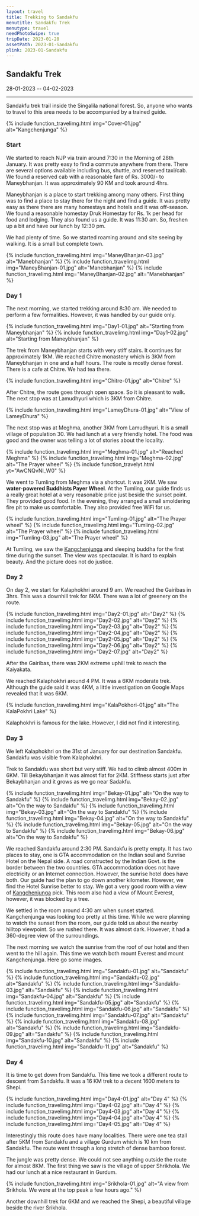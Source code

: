 ```yaml
---
layout: travel
title: Trekking to Sandakfu
menutitle: Sandakfu Trek
menutype: travel
needPhotoSwipe: true
tripDate: 2023-01-28
assetPath: 2023-01-Sandakfu
plink: 2023-01-Sandakfu
---
```


## Sandakfu Trek
28-01-2023 -- 04-02-2023

---

Sandakfu trek trail inside the Singalila national forest. So, anyone who wants to travel to this area needs to be accompanied by a trained guide.

{% include function_travelimg.html img="Cover-01.jpg" alt="Kangchenjunga" %}

### Start

We started to reach NJP via train around 7:30 in the Morning of 28th January. It was pretty easy to find a commute anywhere from there. There are several options available including bus, shuttle, and reserved taxi/cab. We found a reserved cab with a reasonable fare of Rs. 3000/- to Maneybhanjan. It was approximately 90 KM and took around 4hrs.

Maneybhanjan is a place to start trekking among many others. First thing was to find a place to stay there for the night and find a guide. It was pretty easy as there there are many homestays and hotels and it was off-season. We found a reasonable homestay Druk Homestay for Rs. 1k per head for food and lodging. They also found us a guide. It was 11:30 am. So, freshen up a bit and have our lunch by 12:30 pm.

We had plenty of time. So we started roaming around and site seeing by walking. It is a small but complete town.

{% include function_travelimg.html img="ManeyBhanjan-03.jpg" alt="Manebhanjan" %}
{% include function_travelimg.html img="ManeyBhanjan-01.jpg" alt="Manebhanjan" %}
{% include function_travelimg.html img="ManeyBhanjan-02.jpg" alt="Manebhanjan" %}

### Day 1

The next morning, we started trekking around 8:30 am. We needed to perform a few formalities. However, it was handled by our guide only.

{% include function_travelimg.html img="Day1-01.jpg" alt="Starting from Maneybhanjan" %}
{% include function_travelimg.html img="Day1-02.jpg" alt="Starting from Maneybhanjan" %}

The trek from Maneybhanjan starts with very stiff stairs. It continues for approximately 1KM. We reached Chitre monastery which is 3KM from Maneybhanjan in one and a half hours. The route is mostly dense forest. There is a cafe at Chitre. We had tea there.

{% include function_travelimg.html img="Chitre-01.jpg" alt="Chitre" %}

After Chitre, the route goes through open space. So it is pleasant to walk. The next stop was at Lamudhyuri which is 3KM from Chitre.

{% include function_travelimg.html img="LameyDhura-01.jpg" alt="View of LameyDhura" %}

The next stop was at Meghma, another 3KM from Lamudhyuri. It is a small village of population 30. We had lunch at a very friendly hotel. The food was good and the owner was telling a lot of stories about the locality.

{% include function_travelimg.html img="Meghma-01.jpg" alt="Reached Meghma" %}
{% include function_travelimg.html img="Meghma-02.jpg" alt="The Prayer wheel" %}
{% include function_travelyt.html yt="AwCNQvNI_W0" %}

We went to Tumling from Meghma via a shortcut. It was 2KM. We saw **water-powered Buddhists Payer Wheel**. At the Tumling, our guide finds us a really great hotel at a very reasonable price just beside the sunset point. They provided good food. In the evening, they arranged a small smoldering fire pit to make us comfortable. They also provided free WiFi for us.


{% include function_travelimg.html img="Tumling-01.jpg" alt="The Prayer wheel" %}
{% include function_travelimg.html img="Tumling-02.jpg" alt="The Prayer wheel" %}
{% include function_travelimg.html img="Tumling-03.jpg" alt="The Prayer wheel" %}

At Tumling, we saw the [Kangchenjunga][kanchen] and sleeping buddha for the first time during the sunset. The view was spectacular. It is hard to explain beauty. And the picture does not do justice.


### Day 2

On day 2, we start for Kalaphokhri around 9 am. We reached the Gairibas in 3hrs. This was a downhill trek for 6KM. There was a lot of greenery on the route.

{% include function_travelimg.html img="Day2-01.jpg" alt="Day2" %}
{% include function_travelimg.html img="Day2-02.jpg" alt="Day2" %}
{% include function_travelimg.html img="Day2-03.jpg" alt="Day2" %}
{% include function_travelimg.html img="Day2-04.jpg" alt="Day2" %}
{% include function_travelimg.html img="Day2-05.jpg" alt="Day2" %}
{% include function_travelimg.html img="Day2-06.jpg" alt="Day2" %}
{% include function_travelimg.html img="Day2-07.jpg" alt="Day2" %}

After the Gairibas, there was 2KM extreme uphill trek to reach the Kaiyakata.

We reached Kalaphokhri around 4 PM. It was a 6KM moderate trek. Although the guide said it was 4KM, a little investigation on Google Maps revealed that it was 6KM.

{% include function_travelimg.html img="KalaPokhori-01.jpg" alt="The KalaPokhri Lake" %}

Kalaphokhri is famous for the lake. However, I did not find it interesting.


### Day 3

We left Kalaphokhri on the 31st of January for our destination Sandakfu. Sandakfu was visible from Kalaphokhri.

Trek to Sandakfu was short but very stiff. We had to climb almost 400m in 6KM. Till Bekaybhanjan it was almost flat for 2KM. Stiffness starts just after Bekaybhanjan and it grows as we go near Sadakfu.


{% include function_travelimg.html img="Bekay-01.jpg" alt="On the way to Sandakfu" %}
{% include function_travelimg.html img="Bekay-02.jpg" alt="On the way to Sandakfu" %}
{% include function_travelimg.html img="Bekay-03.jpg" alt="On the way to Sandakfu" %}
{% include function_travelimg.html img="Bekay-04.jpg" alt="On the way to Sandakfu" %}
{% include function_travelimg.html img="Bekay-05.jpg" alt="On the way to Sandakfu" %}
{% include function_travelimg.html img="Bekay-06.jpg" alt="On the way to Sandakfu" %}

We reached Sandakfu around 2:30 PM. Sandakfu is pretty empty. It has two places to stay, one is GTA accommodation on the Indian soul and Sunrise Hotel on the Nepal side. A road constructed by the Indian Govt. is the border between the two countries. GTA accommodation does not have electricity or an Internet connection. However, the sunrise hotel does have both. Our guide had the plan to go down another kilometer. However, we find the Hotel Sunrise better to stay. We got a very good room with a view of [Kangchenjunga][kanchen] pick. This room also had a view of Mount Everest, however, it was blocked by a tree.

We settled in the room around 4:30 am when sunset started. Kangchenjunga was looking too pretty at this time. While we were planning to watch the sunset from the room, our guide told us about the nearby hilltop viewpoint. So we rushed there. It was almost dark. However, it had a 360-degree view of the surroundings.

The next morning we watch the sunrise from the roof of our hotel and then went to the hill again. This time we watch both mount Everest and mount Kangchenjunga. Here go some images.

{% include function_travelimg.html img="Sandakfu-01.jpg" alt="Sandakfu" %}
{% include function_travelimg.html img="Sandakfu-02.jpg" alt="Sandakfu" %}
{% include function_travelimg.html img="Sandakfu-03.jpg" alt="Sandakfu" %}
{% include function_travelimg.html img="Sandakfu-04.jpg" alt="Sandakfu" %}
{% include function_travelimg.html img="Sandakfu-05.jpg" alt="Sandakfu" %}
{% include function_travelimg.html img="Sandakfu-06.jpg" alt="Sandakfu" %}
{% include function_travelimg.html img="Sandakfu-07.jpg" alt="Sandakfu" %}
{% include function_travelimg.html img="Sandakfu-08.jpg" alt="Sandakfu" %}
{% include function_travelimg.html img="Sandakfu-09.jpg" alt="Sandakfu" %}
{% include function_travelimg.html img="Sandakfu-10.jpg" alt="Sandakfu" %}
{% include function_travelimg.html img="Sandakfu-11.jpg" alt="Sandakfu" %}

### Day 4

It is time to get down from Sandakfu. This time we took a different route to descent from Sandakfu. It was a 16 KM trek to a decent 1600 meters to Shepi.


{% include function_travelimg.html img="Day4-01.jpg" alt="Day 4" %}
{% include function_travelimg.html img="Day4-02.jpg" alt="Day 4" %}
{% include function_travelimg.html img="Day4-03.jpg" alt="Day 4" %}
{% include function_travelimg.html img="Day4-04.jpg" alt="Day 4" %}
{% include function_travelimg.html img="Day4-05.jpg" alt="Day 4" %}

Interestingly this route does have many localities. There were one tea stall after 5KM from Sandakfu and a village Gurdum which is 10 km from Sandakfu. The route went through a long stretch of dense bamboo forest.

The jungle was pretty dense. We could not see anything outside the route for almost 8KM. The first thing we saw is the village of upper Shrikhola. We had our lunch at a nice restaurant in Gurdum.

{% include function_travelimg.html img="Srikhola-01.jpg" alt="A view from Srikhola. We were at the top peak a few hours ago." %}

Another downhill trek for 6KM and we reached the Shepi, a beautiful village beside the river Srikhola.

[kanchen]: https://en.wikipedia.org/wiki/Kangchenjunga

